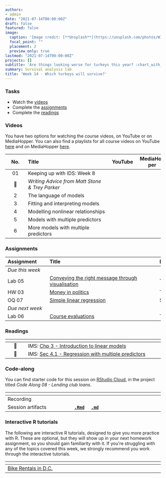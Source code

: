 ```yaml
---
authors:
- admin
date: "2021-07-14T00:00:00Z"
draft: false
featured: false
image:
  caption: 'Image credit: [**Unsplash**](https://unsplash.com/photos/WI5PNcoFFN4)'
  focal_point: ""
  placement: 2
  preview_only: true
lastmod: "2021-07-14T00:00:00Z"
projects: []
subtitle: 'Are things looking worse for turkeys this year? :chart_with_upwards_trend:'
summary: Survival analysis lab
title: 'Week 14 - Which turkeys will survive?'
---
```


### Tasks

- Watch the [videos](/post/08-week/#videos)
- Complete the [assignments](/post/08-week/#assignments)
- Complete the [readings](/post/08-week/#readings)

### Videos

You have two options for watching the course videos, on YouTube or on MediaHopper. You can also find a playlists for all course videos on YouTube [here](https://www.youtube.com/playlist?list=PLNUVZZ6hfXX1tyUykCWShOKZdIB0TIhtM) and on MediaHopper [here](https://media.ed.ac.uk/playlist/dedicated/183821961/1_r35z2f16/).

| <div style="width:50px;text-align:center">No.</div> | <div style="width:250px;text-align:left">Title</div> | <div style="width:80px;text-align:center">YouTube</div> | <div style="width:80px;text-align:center">MediaHopper</div> |  <div style="width:80px;text-align:center">Slides</div> | <div style="width:80px;text-align:center">Length</div> |
|:---:|:---------------------|:-------:|:-----------:|:--------:|:------:|
| 01 | Keeping up with IDS: Week 8 | [<span style='color: red;'><i class='fab fa-youtube fa-lg'></i></span>](https://youtu.be/nZiIKU_i9t0) | [<span style='color: #0A1E3F;'><i class='fas fa-file-video fa-lg'></i></span>](https://media.ed.ac.uk/media/IDS+-+Week+08+-+01+-+Keeping+up+with+IDS/1_nmd9zkrl)  | [<span style='color: #4b5357;'><i class='fas fa-desktop fa-lg'></i></span>](https://ids-s1-20.github.io/slides/week-08/w8-d01-kuwids/w8-d01-kuwids.pdf) | 9:54 | 
| :microphone: | *Writing Advice from Matt Stone & Trey Parker* | [<span style='color: red;'><i class='fab fa-youtube fa-lg'></i></span>](https://youtu.be/vGUNqq3jVLg) |  |  | 2:14 | 
| 2 | The language of models | [<span style='color: red;'><i class='fab fa-youtube fa-lg'></i></span>](https://youtu.be/MWkkvDopBKc) | [<span style='color: #0A1E3F;'><i class='fas fa-file-video fa-lg'></i></span>](https://media.ed.ac.uk/media/IDS+-+Week+08+-+02+-+The+language+of+models/1_musctpuc)  | [<span style='color: #4b5357;'><i class='fas fa-desktop fa-lg'></i></span>](https://ids-s1-20.github.io/slides/week-08/w8-d02-language-of-models/w8-d02-language-of-models.html) | 27:16 | 
| 3 | Fitting and interpreting models | [<span style='color: red;'><i class='fab fa-youtube fa-lg'></i></span>](https://youtu.be/69U92Q3pwnA) | [<span style='color: #0A1E3F;'><i class='fas fa-file-video fa-lg'></i></span>](https://media.ed.ac.uk/media/IDS+-+Week+08+-+03+-+Fitting+and+interpreting+models/1_olqo29ao)  | [<span style='color: #4b5357;'><i class='fas fa-desktop fa-lg'></i></span>](https://ids-s1-20.github.io/slides/week-08/w8-d03-fitting-interpreting-models/w8-d03-fitting-interpreting-models.html) | 29:04 | 
| 4 | Modelling nonlinear relationships | [<span style='color: red;'><i class='fab fa-youtube fa-lg'></i></span>](https://youtu.be/j4MZ6ZdHnHg) | [<span style='color: #0A1E3F;'><i class='fas fa-file-video fa-lg'></i></span>](https://media.ed.ac.uk/media/IDS+-+Week+08+-+04+-+Modelling+nonlinear+relationships/1_viszyhqn)  | [<span style='color: #4b5357;'><i class='fas fa-desktop fa-lg'></i></span>](https://ids-s1-20.github.io/slides/week-08/w8-d04-modeling-nonlinear-relationships/w8-d04-modeling-nonlinear-relationships.html) | 20:44 | 
| 5 | Models with multiple predictors | [<span style='color: red;'><i class='fab fa-youtube fa-lg'></i></span>](https://youtu.be/mjkNabD4oi4) | [<span style='color: #0A1E3F;'><i class='fas fa-file-video fa-lg'></i></span>](https://media.ed.ac.uk/media/IDS+-+Week+08+-+05+-+Models+with+multiple+predictors/1_r1y5eghu)  | [<span style='color: #4b5357;'><i class='fas fa-desktop fa-lg'></i></span>](https://ids-s1-20.github.io/slides/week-08/w8-d05-model-multiple-predictors/w8-d05-model-multiple-predictors.html) | 20:52 | 
| 6 | More models with multiple predictors | [<span style='color: red;'><i class='fab fa-youtube fa-lg'></i></span>](https://youtu.be/nJAYRnLPb10) | [<span style='color: #0A1E3F;'><i class='fas fa-file-video fa-lg'></i></span>](https://media.ed.ac.uk/media/IDS+-+Week+08+-+06+-+More+models+with+multiple+predictors/1_0pimjtro)  | [<span style='color: #4b5357;'><i class='fas fa-desktop fa-lg'></i></span>](https://ids-s1-20.github.io/slides/week-08/w8-d06-more-model-multiple-predictors/w8-d06-more-model-multiple-predictors.html) | 23:56 | 

### Assignments

| <div style="width:120px;text-align:left">Assignment</div> | <div style="width:340px;text-align:left">Title</div> | <div style="width:200px;text-align:left">Due</div> |
|:---|:---|:---|
| *Due this week* | | |
| Lab 05 | [Conveying the right message through visualisation](https://ids-s1-20.github.io/labs/lab-05/lab-05-better-viz.html) | Tue, 10 Nov, 16:00 UK |
| HW 03  | [Money in politics](https://ids-s1-20.github.io/homework/hw-03/hw-03-money-in-politics.html) | Thur, 12 Nov, 16:00 UK |
| OQ 07 | [Simple linear regression](http://minecr.shinyapps.io/07-modeling-simple) | Sun, 15 Nov, 23:59 UK |
| *Due next week* | | |
| Lab 06 | [Course evaluations](https://ids-s1-20.github.io/labs/lab-06/lab-06-modelling-course-evals.html) | Tue, 17 Nov, 16:00 UK |

### Readings

| <div style="width:50px"></div>  | <div style="width:420px"></div>  |  <div style="width:200px"></div> |
|:---:|:---|:---:|
| :open_book: | IMS: [Chp 3 - Introduction to linear models](https://openintro-ims.netlify.app/intro-linear-models.html) | **Required** |
| :open_book: | IMS: [Sec 4.1 - Regression with multiple predictors](https://openintro-ims.netlify.app/multi-logistic-models.html#regression-multiple-predictors) | **Required** |

### Code-along

You can find starter code for this session on [RStudio Cloud](https://rstudio.cloud/), in the project titled *Code Along 08 - Lending club loans*.

| <div style="width:200px"></div>  | <div style="width:480px"></div>  |
|:---|:---|
| Recording | [<span style="color: red;"><i class="fab fa-youtube fa-lg"></i></span>](https://youtu.be/AsAl7b3gRLk) &nbsp;&nbsp;&nbsp;&nbsp;&nbsp; [<span style="color: #0A1E3F;"><i class="fas fa-file-video fa-lg"></i></span>](https://media.ed.ac.uk/media/IDS+-+Week+08+-+Code-along/1_pg8z0ksv) |
| Session artifacts | [**`.Rmd`**](https://github.com/ids-s1-20/code-along/blob/master/08-code-along/loans.Rmd) &nbsp;&nbsp;&nbsp; [**`.md`**](https://github.com/ids-s1-20/code-along/blob/master/08-code-along/loans.md) |

### Interactive R tutorials

The following are interactive R tutorials, designed to give you more practice with R. These are optional, but they will show up in your next homework assignment, so you should gain familiarity with it. If you're struggling with any of the topics covered this week, we strongly recommend you work through the interactive tutorials.

|  <div style="width:480px"></div>  |  <div style="width:200px"></div>  |
|:---|:---|
| [Bike Rentals in D.C.](https://minecr.shinyapps.io/dsbox-06-dcbikeshare/) | Related to HW 04 |
